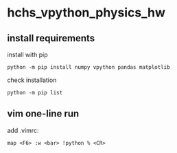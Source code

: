 # hchs_vpython_physics_hw
 
## install requirements
install with pip

`python -m pip install numpy vpython pandas matplotlib`

check installation

`python -m pip list`

## vim one-line run
add .vimrc:

`map <F6> :w <bar> !python % <CR>`
